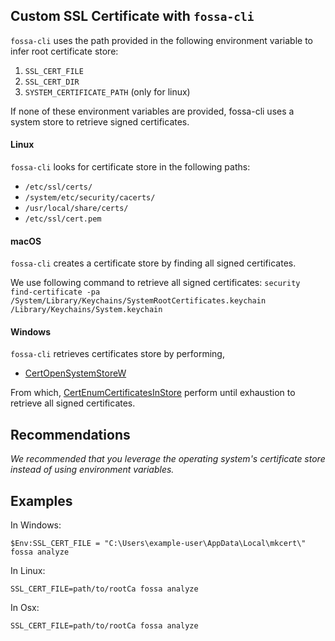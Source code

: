 ## Custom SSL Certificate with `fossa-cli`

`fossa-cli` uses the path provided in the following environment variable to infer root certificate store:

1) `SSL_CERT_FILE`
2) `SSL_CERT_DIR`
3) `SYSTEM_CERTIFICATE_PATH` (only for linux)

If none of these environment variables are provided, fossa-cli uses a system store to retrieve signed certificates.

#### Linux

`fossa-cli` looks for certificate store in the following paths:

- `/etc/ssl/certs/`  
- `/system/etc/security/cacerts/`
- `/usr/local/share/certs/`
- `/etc/ssl/cert.pem`

#### macOS

`fossa-cli` creates a certificate store by finding all signed certificates.  

We use following command to retrieve all signed certificates: `security find-certificate -pa /System/Library/Keychains/SystemRootCertificates.keychain /Library/Keychains/System.keychain`


#### Windows

`fossa-cli` retrieves certificates store by performing,

- [CertOpenSystemStoreW](https://docs.microsoft.com/en-us/windows/win32/api/wincrypt/nf-wincrypt-certopensystemstorew)

From which, [CertEnumCertificatesInStore](https://docs.microsoft.com/en-us/windows/win32/api/wincrypt/nf-wincrypt-certenumcertificatesinstore) perform until exhaustion to retrieve all signed certificates. 

## Recommendations

_We recommended that you leverage the operating system's certificate store instead of using environment variables._

## Examples

In Windows:
```
$Env:SSL_CERT_FILE = "C:\Users\example-user\AppData\Local\mkcert\"
fossa analyze
```

In Linux:
```
SSL_CERT_FILE=path/to/rootCa fossa analyze
```

In Osx:
```
SSL_CERT_FILE=path/to/rootCa fossa analyze
```
